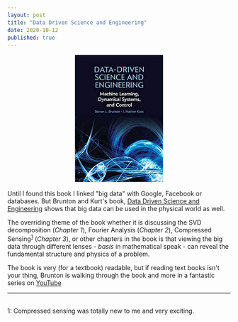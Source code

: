 ```yaml
---
layout: post
title: "Data Driven Science and Engineering"
date: 2020-10-12
published: true
---
```


<p style="text-align:center"><img src="/assets/DataDrivenCover.jpg" width="200"/><br></p>

Until I found this book I linked "big data" with Google, Facebook or databases. But Brunton and Kurt's book, [Data Driven Science and Engineering](https://read.amazon.com/kp/embed?asin=B07N4BK4CZ&preview=newtab&linkCode=kpe&ref_=cm_sw_r_kb_dp_FIqHFbHH1VH6V) shows that big data can be used in the physical world as well.

The overriding theme of the book whether it is discussing the SVD decomposition (_Chapter 1_), Fourier Analysis (_Chapter 2_), Compressed Sensing<sup>[1](#compressedsensing)</sup> (_Chapter 3_), or other chapters in the book is that viewing the big data through different lenses - _basis_ in mathematical speak - can reveal the fundamental structure and physics of a problem.

The book is very (for a textbook) readable, but if reading text books isn't your thing, Brunton is walking through the book and more in a fantastic series on [YouTube](https://www.youtube.com/results?search_query=steve+brunton)


---
<br>
<a name="compressedsensing">1</a>: Compressed sensing was totally new to me and very exciting.